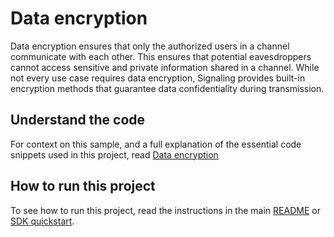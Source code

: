 # Data encryption

Data encryption ensures that only the authorized users in a channel communicate with each other. This ensures that potential eavesdroppers cannot access sensitive and private information shared in a channel. While not every use case requires data encryption, Signaling provides built-in encryption methods that guarantee data confidentiality during transmission.

## Understand the code

For context on this sample, and a full explanation of the essential code snippets used in this project, read [Data encryption](https://docs-beta.agora.io/en/signaling/develop/data-encryption?platform=web)


## How to run this project

To see how to run this project, read the instructions in the main [README](../../README.md) or [SDK quickstart](https://docs-beta.agora.io/en/signaling/get-started/get-started-sdk).

